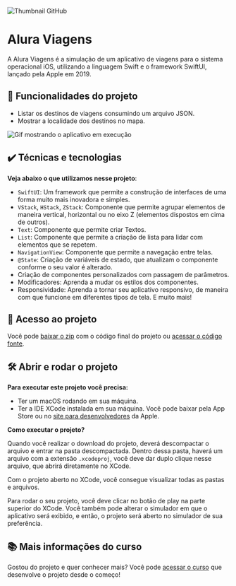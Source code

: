 ![Thumbnail GitHub](https://github.com/giovannamoeller/readme-templates/blob/main/iOS-layouts-swiftUI.png?raw=true)

# Alura Viagens

A Alura Viagens é a simulação de um aplicativo de viagens para o sistema operacional iOS, utilizando a linguagem Swift e o framework SwiftUI, lançado pela Apple em 2019.

## 🔨 Funcionalidades do projeto

- Listar os destinos de viagens consumindo um arquivo JSON.
- Mostrar a localidade dos destinos no mapa.

![Gif mostrando o aplicativo em execução](https://github.com/giovannamoeller/readme-templates/blob/main/Video.gif?raw=true)

## ✔️ Técnicas e tecnologias

**Veja abaixo o que utilizamos nesse projeto**:
- `SwiftUI`: Um framework que permite a construção de interfaces de uma forma muito mais inovadora e simples.
- `VStack`, `HStack`, `ZStack`: Componente que permite agrupar elementos de maneira vertical, horizontal ou no eixo Z (elementos dispostos em cima de outros).
- `Text`: Componente que permite criar Textos.
- `List`: Componente que permite a criação de lista para lidar com elementos que se repetem.
- `NavigationView`: Componente que permite a navegação entre telas.
- `@State`: Criação de variáveis de estado, que atualizam o componente conforme o seu valor é alterado.
- Criação de componentes personalizados com passagem de parâmetros.
- Modificadores: Aprenda a mudar os estilos dos componentes.
- Responsividade: Aprenda a tornar seu aplicativo responsivo, de maneira com que funcione em diferentes tipos de tela. 
E muito mais! 
 
## 📁 Acesso ao projeto

Você pode [baixar o zip](https://github.com/alura-cursos/alura-viagens-swiftui/archive/refs/heads/master.zip) com o código final do projeto ou [acessar o código fonte](https://github.com/alura-cursos/alura-viagens-swiftui/tree/master).

## 🛠️ Abrir e rodar o projeto

**Para executar este projeto você precisa:**

- Ter um macOS rodando em sua máquina.
- Ter a IDE XCode instalada em sua máquina. Você pode baixar pela App Store ou no [site para desenvolvedores](https://developer.apple.com/download/all/) da Apple.

**Como executar o projeto?**

Quando você realizar o download do projeto, deverá descompactar o arquivo e entrar na pasta descompactada. Dentro dessa pasta, haverá um arquivo com a extensão `.xcodeproj`, você deve dar duplo clique nesse arquivo, que abrirá diretamente no XCode. 

Com o projeto aberto no XCode, você consegue visualizar todas as pastas e arquivos.

Para rodar o seu projeto, você deve clicar no botão de play na parte superior do XCode. Você também pode alterar o simulador em que o aplicativo será exibido, e então, o projeto será aberto no simulador de sua preferência.

## 📚 Mais informações do curso

Gostou do projeto e quer conhecer mais? Você pode [acessar o curso](https://cursos.alura.com.br/course/swift-ui) que desenvolve o projeto desde o começo!



